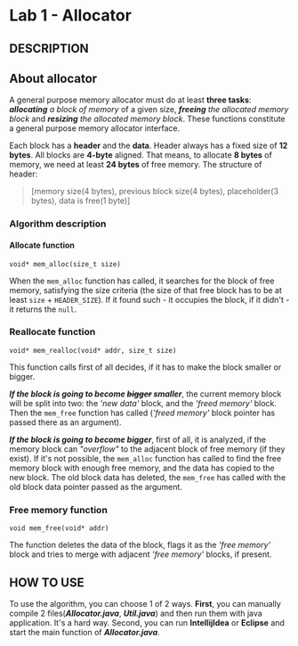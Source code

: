 # Lab 1 - Allocator
## DESCRIPTION
## About allocator

A general purpose memory allocator must do at least **three tasks**: 
***allocating** a block of memory* of a given size, ***freeing** the allocated memory block* and 
***resizing** the allocated memory block*. These functions constitute a general purpose memory allocator interface.

Each block has a **header** and the **data**. Header always has a fixed size of **12 bytes**.
All blocks are **4-byte** aligned.
That means, to allocate **8 bytes** of memory, we need at least **24 bytes** of free memory. The structure of header:
> [memory size(4 bytes), previous block size(4 bytes), placeholder(3 bytes), data is free(1 byte)]

### Algorithm description

#### Allocate function
```
void* mem_alloc(size_t size)
```

When the `mem_alloc` function has called, it searches for the block of free memory, 
satisfying the size criteria (the size of that free block has to be at least `size` + `HEADER_SIZE`). 
If it found such - it occupies the block, if it didn't - it returns the `null`.

### Reallocate function
```
void* mem_realloc(void* addr, size_t size)
```

This function calls first of all decides, if it has to make the block smaller or bigger.

***If the block is going to become ~~bigger~~ smaller***, the current memory block will be split into two: 
the *'new data'* block, and the *'freed memory'* block. Then the `mem_free` function has called 
(*'freed memory'* block pointer has passed there as an argument).

***If the block is going to become bigger***, first of all, it is analyzed, if the memory block can 
*"overflow"* to the adjacent block of free memory (if they exist). 
If it's not possible, the `mem_alloc` function has called to find the free memory 
block with enough free memory, and the data has copied to the new block. 
The old block data has deleted, the `mem_free` has called with the old block 
data pointer passed as the argument.

### Free memory function
```
void mem_free(void* addr)
```

The function deletes the data of the block, flags it as the *'free memory'* 
block and tries to merge with adjacent *'free memory'* blocks, if present.

## HOW TO USE

To use the algorithm, you can choose 1 of 2 ways. **First**, you can manually
compile 2 files(***Allocator.java***, ***Util.java***) and then run them with java application. It's a hard way.
Second, you can run **IntellijIdea** or **Eclipse** and start the main function of ***Allocator.java***.